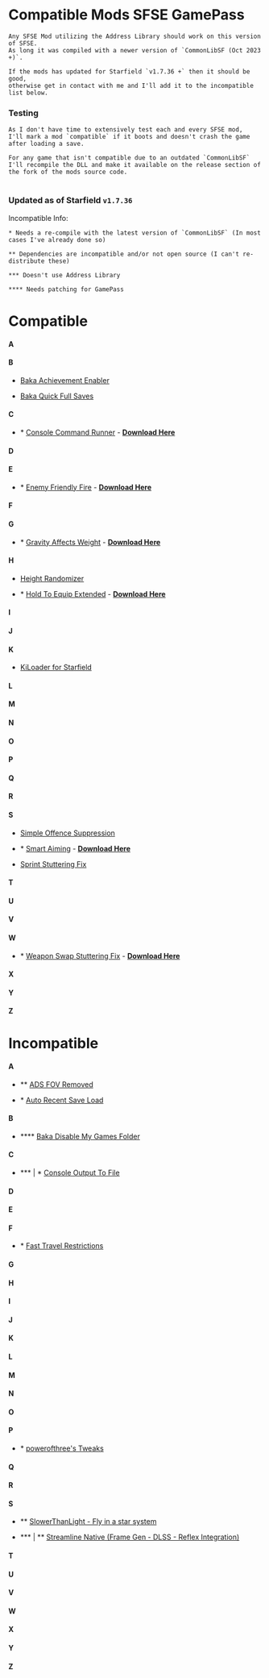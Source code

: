 # Compatible Mods SFSE GamePass

    Any SFSE Mod utilizing the Address Library should work on this version of SFSE. 
    As long it was compiled with a newer version of `CommonLibSF (Oct 2023 +)`. 

    If the mods has updated for Starfield `v1.7.36 +` then it should be good, 
    otherwise get in contact with me and I'll add it to the incompatible list below.

### Testing

    As I don't have time to extensively test each and every SFSE mod, 
    I'll mark a mod `compatible` if it boots and doesn't crash the game after loading a save. 

    For any game that isn't compatible due to an outdated `CommonLibSF` 
    I'll recompile the DLL and make it available on the release section of the fork of the mods source code.

#

### Updated as of Starfield `v1.7.36`

Incompatible Info:

    * Needs a re-compile with the latest version of `CommonLibSF` (In most cases I've already done so)

    ** Dependencies are incompatible and/or not open source (I can't re-distribute these)

    *** Doesn't use Address Library

    **** Needs patching for GamePass


# Compatible


#### A
#### B

* [Baka Achievement Enabler](https://www.nexusmods.com/starfield/mods/658)

* [Baka Quick Full Saves](https://www.nexusmods.com/starfield/mods/1750)

#### C

* \* [Console Command Runner](https://www.nexusmods.com/starfield/mods/2740) - **[Download Here](https://github.com/gazzamc/Console-Command-Runner-SF/releases)**


#### D
#### E

* \* [Enemy Friendly Fire](https://www.nexusmods.com/starfield/mods/614) - **[Download Here](https://github.com/gazzamc/EnemyFriendlyFireSFSE/releases)**

#### F
#### G

* \* [Gravity Affects Weight](https://www.nexusmods.com/starfield/mods/3048) - **[Download Here](https://github.com/gazzamc/GravityAffectsCarryWeight/releases)**

#### H

* [Height Randomizer](https://www.nexusmods.com/starfield/mods/2525)

* \* [Hold To Equip Extended](https://www.nexusmods.com/starfield/mods/1956) - **[Download Here](https://github.com/gazzamc/HoldToEquipExtended/releases)**

#### I
#### J
#### K

* [KiLoader for Starfield](https://www.nexusmods.com/starfield/mods/3298)

#### L
#### M
#### N
#### O
#### P
#### Q
#### R
#### S

* [Simple Offence Suppression](https://www.nexusmods.com/starfield/mods/4456)

* \* [Smart Aiming](https://www.nexusmods.com/starfield/mods/1302) - **[Download Here](https://github.com/gazzamc/SmartAimingSFSE/releases)**

* [Sprint Stuttering Fix](https://www.nexusmods.com/starfield/mods/884)

#### T
#### U
#### V
#### W

* \* [Weapon Swap Stuttering Fix](https://www.nexusmods.com/starfield/mods/2830) - **[Download Here](https://github.com/gazzamc/Weapon-Swap-Stuttering-Fix/releases)**

#### X
#### Y
#### Z

# Incompatible

#### A

* ** [ADS FOV Removed](https://www.nexusmods.com/starfield/mods/2192)

* \* [Auto Recent Save Load](https://www.nexusmods.com/starfield/mods/2962)

#### B

* **** [Baka Disable My Games Folder](https://www.nexusmods.com/starfield/mods/1599)

#### C

* *** | \* [Console Output To File](https://www.nexusmods.com/starfield/mods/3142)

#### D
#### E
#### F

* \* [Fast Travel Restrictions](https://www.nexusmods.com/starfield/mods/3220)

#### G
#### H
#### I
#### J
#### K
#### L
#### M
#### N
#### O
#### P

* \* [powerofthree's Tweaks](https://www.nexusmods.com/starfield/mods/3621)

#### Q
#### R
#### S

* ** [SlowerThanLight - Fly in a star system](https://www.nexusmods.com/starfield/mods/3541)

* *** | ** [Streamline Native (Frame Gen - DLSS - Reflex Integration)](https://www.nexusmods.com/starfield/mods/2751)

#### T
#### U
#### V
#### W
#### X
#### Y
#### Z


